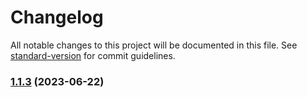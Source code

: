 # Changelog

All notable changes to this project will be documented in this file. See [standard-version](https://github.com/conventional-changelog/standard-version) for commit guidelines.

### [1.1.3](https://github.com/ethereum/sourcify/compare/v2.1.1...v1.1.3) (2023-06-22)
